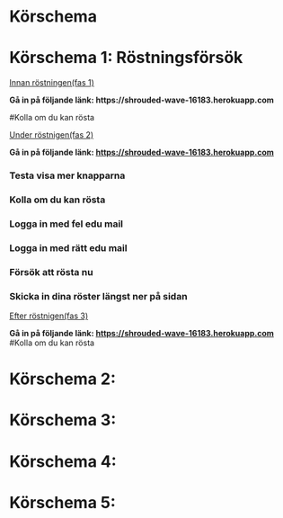 # Körschema

<h1>Körschema 1: Röstningsförsök </h1>

<u>Innan röstningen(fas 1)</u>

<p><b>Gå in på följande länk: https://shrouded-wave-16183.herokuapp.com</b></p>
#Kolla om du kan rösta

<p><u>Under röstnigen(fas 2)</u></p>

<b>Gå in på följande länk: https://shrouded-wave-16183.herokuapp.com</b>
### Testa visa mer knapparna 
### Kolla om du kan rösta
### Logga in med fel edu mail
### Logga in med rätt edu mail
### Försök att rösta nu
### Skicka in dina röster längst ner på sidan

<u>Efter röstnigen(fas 3)</u>

<b>Gå in på följande länk: https://shrouded-wave-16183.herokuapp.com</b>
#Kolla om du kan rösta

<h1>Körschema 2:  </h1> 
 
<h1>Körschema 3:  </h1> 

<h1>Körschema 4:  </h1> 

<h1>Körschema 5:  </h1> 




